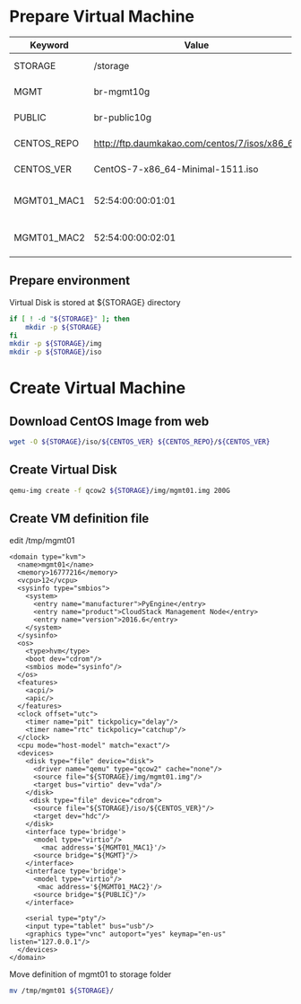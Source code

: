 # Prepare Virtual Machine

Keyword         | Value             | Description
----            | ----              | ----
STORAGE         | /storage          | Directory for VM image
MGMT            | br-mgmt10g        | Bridge network
PUBLIC          | br-public10g      | Bridge network
CENTOS_REPO     | http://ftp.daumkakao.com/centos/7/isos/x86_64 | CentOS 7 Repo
CENTOS_VER      | CentOS-7-x86_64-Minimal-1511.iso  | CentOS 7 ISO
MGMT01_MAC1     | 52:54:00:00:01:01 | Management node MAC address 1
MGMT01_MAC2     | 52:54:00:00:02:01 | Management node MAC address 2

## Prepare environment

Virtual Disk is stored at ${STORAGE} directory

~~~bash
if [ ! -d "${STORAGE}" ]; then
    mkdir -p ${STORAGE}
fi
mkdir -p ${STORAGE}/img
mkdir -p ${STORAGE}/iso
~~~

# Create Virtual Machine

## Download CentOS Image from web

~~~bash
wget -O ${STORAGE}/iso/${CENTOS_VER} ${CENTOS_REPO}/${CENTOS_VER}
~~~

## Create Virtual Disk

~~~bash
qemu-img create -f qcow2 ${STORAGE}/img/mgmt01.img 200G
~~~

## Create VM definition file

edit /tmp/mgmt01

~~~text
<domain type="kvm">
  <name>mgmt01</name>
  <memory>16777216</memory>
  <vcpu>12</vcpu>
  <sysinfo type="smbios">
    <system>
      <entry name="manufacturer">PyEngine</entry>
      <entry name="product">CloudStack Management Node</entry>
      <entry name="version">2016.6</entry>
    </system>
  </sysinfo>
  <os>
    <type>hvm</type>
    <boot dev="cdrom"/>
    <smbios mode="sysinfo"/>
  </os>
  <features>
    <acpi/>
    <apic/>
  </features>
  <clock offset="utc">
    <timer name="pit" tickpolicy="delay"/>
    <timer name="rtc" tickpolicy="catchup"/>
  </clock>
  <cpu mode="host-model" match="exact"/>
  <devices>
    <disk type="file" device="disk">
      <driver name="qemu" type="qcow2" cache="none"/>
      <source file="${STORAGE}/img/mgmt01.img"/>
      <target bus="virtio" dev="vda"/>
    </disk>
     <disk type="file" device="cdrom">
      <source file="${STORAGE}/iso/${CENTOS_VER}"/>
      <target dev="hdc"/>
    </disk>
    <interface type='bridge'>
      <model type="virtio"/>
        <mac address='${MGMT01_MAC1}'/>
      <source bridge="${MGMT}"/>
    </interface>
    <interface type='bridge'>
      <model type="virtio"/>
       <mac address='${MGMT01_MAC2}'/>
      <source bridge="${PUBLIC}"/>
    </interface>

    <serial type="pty"/>
    <input type="tablet" bus="usb"/>
    <graphics type="vnc" autoport="yes" keymap="en-us" listen="127.0.0.1"/>
  </devices>
</domain>
~~~

Move definition of mgmt01 to storage folder

~~~bash
mv /tmp/mgmt01 ${STORAGE}/
~~~
